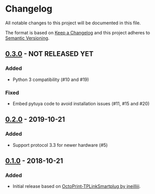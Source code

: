 # Changelog
All notable changes to this project will be documented in this file.

The format is based on [Keep a Changelog](http://keepachangelog.com/en/1.0.0/)
and this project adheres to [Semantic Versioning](http://semver.org/spec/v2.0.0.html).

## [0.3.0] - NOT RELEASED YET
### Added
- Python 3 compatibility (#10 and #19)

### Fixed
- Embed pytuya code to avoid installation issues (#11, #15 and #20)

## [0.2.0] - 2019-10-21
### Added
- Support protocol 3.3 for newer hardware (#5)

## [0.1.0] - 2018-10-21
### Added
- Initial release based on [OctoPrint-TPLinkSmartplug by jneilliii](https://github.com/jneilliii/OctoPrint-TPLinkSmartplug).

[0.1.0]: https://github.com/ziirish/OctoPrint-TuyaSmartplug/tree/0.1.0
[0.2.0]: https://github.com/ziirish/OctoPrint-TuyaSmartplug/tree/0.2.0
[0.3.0]: https://github.com/ziirish/OctoPrint-TuyaSmartplug/tree/0.3.0
